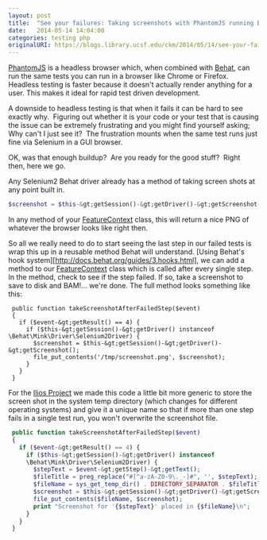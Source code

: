 ```yaml
---
layout: post
title:  "See your failures: Taking screenshots with PhantomJS running Behat tests"
date:   2014-05-14 14:04:00
categories: testing php
originalURI: https://blogs.library.ucsf.edu/ckm/2014/05/14/see-your-failures-taking-screenshots-with-phantomjs-running-behat-tests/
---
```



[PhantomJS][phantomjs] is a headless browser which, when combined with [Behat][behat], can run the same tests you can run in a browser like Chrome or Firefox. Headless testing is faster because it doesn't actually render anything for a user. This makes it ideal for rapid test driven development.  

A downside to headless testing is that when it fails it can be hard to see exactly why.  Figuring out whether it is your code or your test that is causing the issue can be extremely frustrating and you might find yourself asking; Why can't I just see it?  The frustration mounts when the same test runs just fine via Selenium in a GUI browser.

OK, was that enough buildup?  Are you ready for the good stuff?  Right then, here we go.


Any Selenium2 Behat driver already has a method of taking screen shots at any point built in.
```php
$screenshot = $this-&gt;getSession()-&gt;getDriver()-&gt;getScreenshot();
```

In any method of your [FeatureContext][featurecontext] class, this will return a nice PNG of whatever the browser looks like right then.  

So all we really need to do to start seeing the last step in our failed tests is wrap this up in a reusable method Behat will understand.  [Using Behat's hook system][http://docs.behat.org/guides/3.hooks.html], we can add a method to our [FeatureContext][featurecontext] class which is called after every single step.  In the method, check to see if the step failed. If so, take a screenshot to save to disk and BAM!&hellip; we're done.  The full method looks something like this:

```
 public function takeScreenshotAfterFailedStep($event)
 {
   if ($event-&gt;getResult() == 4) {
     if ($this-&gt;getSession()-&gt;getDriver() instanceof \Behat\Mink\Driver\Selenium2Driver) {
       $screenshot = $this-&gt;getSession()-&gt;getDriver()-&gt;getScreenshot();
       file_put_contents('/tmp/screenshot.png', $screenshot);
     }
   }
 }
 ```

For the [Ilios Project][iliosproject] we made this code a little bit more generic to store the screen shot in the system temp directory (which changes for different operating systems) and give it a unique name so that if more than one step fails in a single test run, you won't overwrite the screenshot file.

```php
 public function takeScreenshotAfterFailedStep($event)
 {
   if ($event-&gt;getResult() == 4) {
     if ($this-&gt;getSession()-&gt;getDriver() instanceof
     \Behat\Mink\Driver\Selenium2Driver) {
       $stepText = $event-&gt;getStep()-&gt;getText();
       $fileTitle = preg_replace("#[^a-zA-Z0-9\._-]#", '', $stepText);
       $fileName = sys_get_temp_dir() . DIRECTORY_SEPARATOR . $fileTitle . '.png';
       $screenshot = $this-&gt;getSession()-&gt;getDriver()-&gt;getScreenshot();
       file_put_contents($fileName, $screenshot);
       print "Screenshot for '{$stepText}' placed in {$fileName}\n";
     }
   }
 }
 ```

[phantomjs]:      http://phantomjs.org
[behat]:          http://behat.org
[featurecontext]: http://docs.behat.org/guides/4.context.html
[iliosproject]:   https://www.iliosproject.org/
